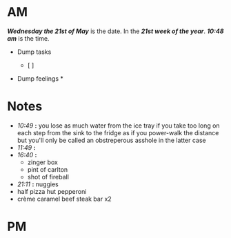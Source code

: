 # AM
***Wednesday the 21st of May*** is the date. In the ***21st week of the year***.
***10:48 am*** is the time.
* Dump tasks
	* [ ] 

* Dump feelings
	* 

# Notes

* *10:49* **:**   you lose as much water from the ice tray if you take too long on each step from the sink to the fridge as if you power-walk the distance but you'll only be called an obstreperous asshole in the latter case
* *11:49* **:**   
* *16:40* **:**   
	* zinger box
	* pint of carlton
	* shot of fireball
* *21:11* **:**   nuggies
* half pizza hut pepperoni
*  crème caramel
beef steak bar x2



# PM

